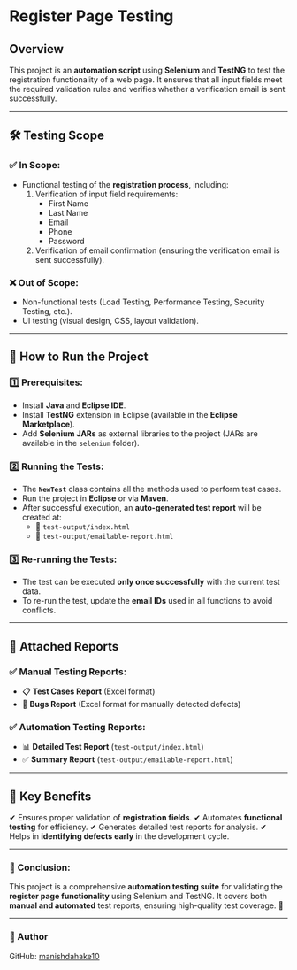 # Register Page Testing

## Overview
This project is an **automation script** using **Selenium** and **TestNG** to test the registration functionality of a web page. It ensures that all input fields meet the required validation rules and verifies whether a verification email is sent successfully.

---
## 🛠 Testing Scope
### ✅ In Scope:
- Functional testing of the **registration process**, including:
  1. Verification of input field requirements:
     - First Name
     - Last Name
     - Email
     - Phone
     - Password
  2. Verification of email confirmation (ensuring the verification email is sent successfully).

### ❌ Out of Scope:
- Non-functional tests (Load Testing, Performance Testing, Security Testing, etc.).
- UI testing (visual design, CSS, layout validation).

---
## 🚀 How to Run the Project
### 1️⃣ Prerequisites:
- Install **Java** and **Eclipse IDE**.
- Install **TestNG** extension in Eclipse (available in the **Eclipse Marketplace**).
- Add **Selenium JARs** as external libraries to the project (JARs are available in the `selenium` folder).

### 2️⃣ Running the Tests:
- The **`NewTest`** class contains all the methods used to perform test cases.
- Run the project in **Eclipse** or via **Maven**.
- After successful execution, an **auto-generated test report** will be created at:
  - 📂 `test-output/index.html`
  - 📂 `test-output/emailable-report.html`

### 3️⃣ Re-running the Tests:
- The test can be executed **only once successfully** with the current test data.
- To re-run the test, update the **email IDs** used in all functions to avoid conflicts.

---
## 📂 Attached Reports
### ✅ Manual Testing Reports:
- 📋 **Test Cases Report** (Excel format)
- 🐞 **Bugs Report** (Excel format for manually detected defects)

### ✅ Automation Testing Reports:
- 📊 **Detailed Test Report** (`test-output/index.html`)
- ✅ **Summary Report** (`test-output/emailable-report.html`)

---
## 🎯 Key Benefits
✔ Ensures proper validation of **registration fields**.
✔ Automates **functional testing** for efficiency.
✔ Generates detailed test reports for analysis.
✔ Helps in **identifying defects early** in the development cycle.

---
### 📌 **Conclusion:**
This project is a comprehensive **automation testing suite** for validating the **register page functionality** using Selenium and TestNG. It covers both **manual and automated** test reports, ensuring high-quality test coverage. 🚀

---
### 📑 Author 
GitHub: [manishdahake10](https://github.com/manishdahake10) 

